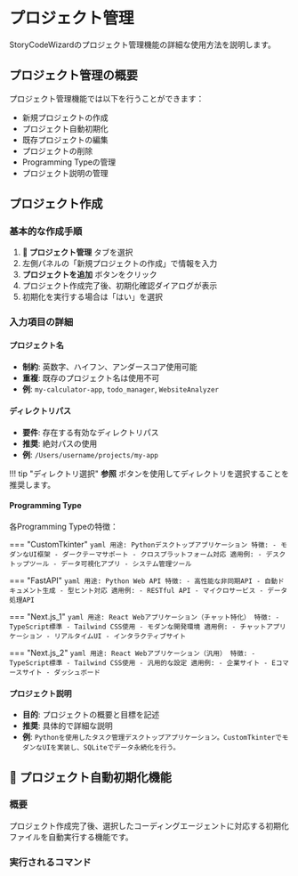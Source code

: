 # プロジェクト管理

StoryCodeWizardのプロジェクト管理機能の詳細な使用方法を説明します。

## プロジェクト管理の概要

プロジェクト管理機能では以下を行うことができます：

- 新規プロジェクトの作成
- プロジェクト自動初期化
- 既存プロジェクトの編集
- プロジェクトの削除
- Programming Typeの管理
- プロジェクト説明の管理

## プロジェクト作成

### 基本的な作成手順

1. **📁 プロジェクト管理** タブを選択
2. 左側パネルの「新規プロジェクトの作成」で情報を入力
3. **プロジェクトを追加** ボタンをクリック
4. プロジェクト作成完了後、初期化確認ダイアログが表示
5. 初期化を実行する場合は「はい」を選択

### 入力項目の詳細

#### プロジェクト名
- **制約**: 英数字、ハイフン、アンダースコア使用可能
- **重複**: 既存のプロジェクト名は使用不可
- **例**: `my-calculator-app`, `todo_manager`, `WebsiteAnalyzer`

#### ディレクトリパス
- **要件**: 存在する有効なディレクトリパス
- **推奨**: 絶対パスの使用
- **例**: `/Users/username/projects/my-app`

!!! tip "ディレクトリ選択"
    **参照** ボタンを使用してディレクトリを選択することを推奨します。

#### Programming Type
各Programming Typeの特徴：

=== "CustomTkinter"
    ```yaml
    用途: Pythonデスクトップアプリケーション
    特徴:
      - モダンなUI框架
      - ダークテーマサポート
      - クロスプラットフォーム対応
    適用例:
      - デスクトップツール
      - データ可視化アプリ
      - システム管理ツール
    ```

=== "FastAPI"
    ```yaml
    用途: Python Web API
    特徴:
      - 高性能な非同期API
      - 自動ドキュメント生成
      - 型ヒント対応
    適用例:
      - RESTful API
      - マイクロサービス
      - データ処理API
    ```

=== "Next.js_1"
    ```yaml
    用途: React Webアプリケーション（チャット特化）
    特徴:
      - TypeScript標準
      - Tailwind CSS使用
      - モダンな開発環境
    適用例:
      - チャットアプリケーション
      - リアルタイムUI
      - インタラクティブサイト
    ```

=== "Next.js_2"
    ```yaml
    用途: React Webアプリケーション（汎用）
    特徴:
      - TypeScript標準
      - Tailwind CSS使用
      - 汎用的な設定
    適用例:
      - 企業サイト
      - Eコマースサイト
      - ダッシュボード
    ```

#### プロジェクト説明
- **目的**: プロジェクトの概要と目標を記述
- **推奨**: 具体的で詳細な説明
- **例**: `Pythonを使用したタスク管理デスクトップアプリケーション。CustomTkinterでモダンなUIを実装し、SQLiteでデータ永続化を行う。`

## 🔧 プロジェクト自動初期化機能

### 概要
プロジェクト作成完了後、選択したコーディングエージェントに対応する初期化ファイルを自動実行する機能です。

### 実行されるコマンド